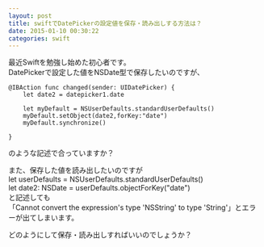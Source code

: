 ```yaml
---
layout: post
title: swiftでDatePickerの設定値を保存・読み出しする方法は？
date: 2015-01-10 00:30:22
categories: swift
---
```

<p>最近Swiftを勉強し始めた初心者です。<br>
DatePickerで設定した値をNSDate型で保存したいのですが、</p>

```
@IBAction func changed(sender: UIDatePicker) {
    let date2 = datepicker1.date

    let myDefault = NSUserDefaults.standardUserDefaults()
    myDefault.setObject(date2,forKey:"date")
    myDefault.synchronize()

}
```

<p>のような記述で合っていますか？</p>

<p>また、保存した値を読み出したいのですが<br>
        let userDefaults = NSUserDefaults.standardUserDefaults()<br>
        let date2: NSDate = userDefaults.objectForKey("date")<br>
と記述しても<br>
「Cannot convert the expression's type 'NSString' to type 'String'」とエラーが出てしまいます。</p>

<p>どのようにして保存・読み出しすればいいのでしょうか？</p>
